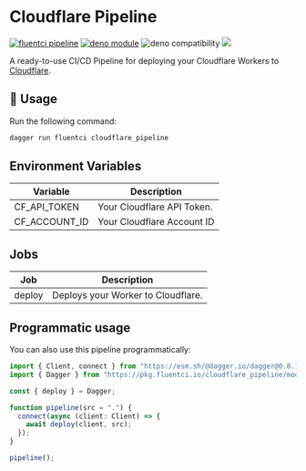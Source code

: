 # Cloudflare Pipeline

[![fluentci pipeline](https://img.shields.io/badge/dynamic/json?label=pkg.fluentci.io&labelColor=%23000&color=%23460cf1&url=https%3A%2F%2Fapi.fluentci.io%2Fv1%2Fpipeline%2Fcloudflare_pipeline&query=%24.version)](https://pkg.fluentci.io/cloudflare_pipeline)
[![deno module](https://shield.deno.dev/x/cloudflare_pipeline)](https://deno.land/x/cloudflare_pipeline)
![deno compatibility](https://shield.deno.dev/deno/^1.34)
[![](https://img.shields.io/codecov/c/gh/fluent-ci-templates/cloudflare-pipeline)](https://codecov.io/gh/fluent-ci-templates/cloudflare-pipeline)

A ready-to-use CI/CD Pipeline for deploying your Cloudflare Workers to [Cloudflare](https://cloudflare.com).

## 🚀 Usage

Run the following command:

```bash
dagger run fluentci cloudflare_pipeline
```

## Environment Variables

| Variable      | Description                |
|---------------|----------------------------|
| CF_API_TOKEN  | Your Cloudflare API Token. |
| CF_ACCOUNT_ID | Your Cloudflare Account ID |

## Jobs

| Job     | Description                      |
|---------|----------------------------------|
| deploy  | Deploys your Worker to Cloudflare. |

## Programmatic usage

You can also use this pipeline programmatically:

```typescript
import { Client, connect } from "https://esm.sh/@dagger.io/dagger@0.8.1";
import { Dagger } from "https://pkg.fluentci.io/cloudflare_pipeline/mod.ts";

const { deploy } = Dagger;

function pipeline(src = ".") {
  connect(async (client: Client) => {
    await deploy(client, src);
  });
}

pipeline();

```
